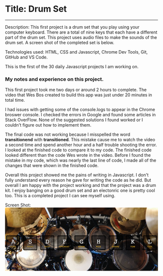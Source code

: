 # Title: Drum Set

---

Description: This first project is a drum set that you play using your computer keyboard. There are a total of nine keys that each have a different part of the drum set. This project uses audio files to make the sounds of the drum set. A screen shot of the completed set is below.

Technologies used: HTML, CSS and Javascript, Chrome Dev Tools, Git, GitHub and VS Code.

This is the first of the 30 daily Javascript projects I am working on.

### My notes and experience on this project.

This first project took me two days or around 2 hours to complete. The video that Wes Bos created to build this app was just under 20 minutes in total time.

I had issues with getting some of the console.logs to appear in the Chrome broswer console. I checked the errors in Google and found some articles in Stack OverFlow. None of the suggested solutions I found worked or I couldn't figure out how to implement them.

The final code was not working because I misspelled the word **transitionend** with **transitioned**. This mistake cause me to watch the video a second time and spend another hour and a half trouble shooting the error. I looked at the finished code to compare it to my code. The finished code looked different than the code Wes wrote in the video. Before I found the mistake in my code, which was nearly the last line of code, I made all of the changes that were shown in the finished code.

Overall this project showed me the pains of writing in Javascript. I don't fully understand every reason he gave for writing the code as he did. But overall I am happy with the project working and that the project was a drum kit. I enjoy banging on a good drum set and an electonric one is pretty cool too. This is a completed project I can see myself using.

Screen Shot:
![alt text](screenshot.png "drum set")
